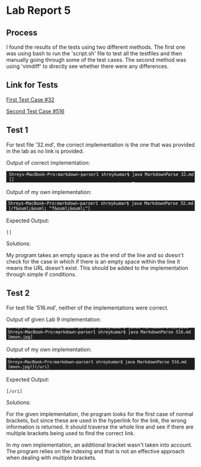 # Lab Report 5

## Process

I found the results of the tests using two different methods. The first one was using bash to run the 'script.sh' file to test all the testfiles and then manually going through some of the test cases. The second method was using 'vimdiff' to directly see whether there were any differences. 

## Link for Tests

[First Test Case #32](https://github.com/nidhidhamnani/markdown-parser/blob/main/test-files/32.md)

[Second Test Case #516](https://github.com/nidhidhamnani/markdown-parser/blob/main/test-files/516.md)

## Test 1

For test file '32.md', the correct implementation is the one that was provided in the lab as no link is provided. 

Output of correct implementation:

![Image](rightT1.png)

Output of my own implementation:

![Image](wrongT1.png)

Expected Output:

```
[]
```

Solutions:

My program takes an empty space as the end of the line and so doesn't check for the case in which if there is an empty space within the line it means the URL doesn't exist. This should be added to the implementation through simple if conditions.


## Test 2

For test file '516.md', neither of the implementations were correct.

Output of given Lab 9 implementation:

![Image](T2.png)

Output of my own implementation:

![Image](ownT2.png)

Expected Output:

```
[/uri]
```

Solutions:

For the given implementation, the program looks for the first case of normal brackets, but since these are used in the hyperlink for the link, the wrong information is returned. It should traverse the whole line and see if there are multiple brackets being used to find the correct link. 

In my own implementation, an additional bracket wasn't taken into account. The program relies on the indexing and that is not an effective approach when dealing with multiple brackets. 

